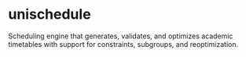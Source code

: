 # unischedule
Scheduling engine that generates, validates, and optimizes academic timetables with support for constraints, subgroups, and reoptimization.
